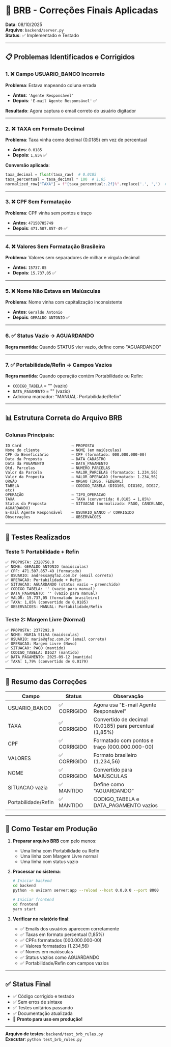 # 🏦 BRB - Correções Finais Aplicadas

**Data**: 08/10/2025  
**Arquivo**: `backend/server.py`  
**Status**: ✅ Implementado e Testado

---

## 📋 Problemas Identificados e Corrigidos

### 1. ❌ Campo USUARIO_BANCO Incorreto
**Problema**: Estava mapeando coluna errada
- **Antes**: `'Agente Responsável'`
- **Depois**: `'E-mail Agente Responsável'` ✅

**Resultado**: Agora captura o email correto do usuário digitador

---

### 2. ❌ TAXA em Formato Decimal
**Problema**: Taxa vinha como decimal (0.0185) em vez de percentual
- **Antes**: `0.0185` 
- **Depois**: `1,85%` ✅

**Conversão aplicada**:
```python
taxa_decimal = float(taxa_raw)  # 0.0185
taxa_percentual = taxa_decimal * 100  # 1.85
normalized_row["TAXA"] = f"{taxa_percentual:.2f}%".replace('.', ',')  # "1,85%"
```

---

### 3. ❌ CPF Sem Formatação
**Problema**: CPF vinha sem pontos e traço
- **Antes**: `47150785749`
- **Depois**: `471.507.857-49` ✅

---

### 4. ❌ Valores Sem Formatação Brasileira
**Problema**: Valores sem separadores de milhar e vírgula decimal
- **Antes**: `15737.05`
- **Depois**: `15.737,05` ✅

---

### 5. ❌ Nome Não Estava em Maiúsculas
**Problema**: Nome vinha com capitalização inconsistente
- **Antes**: `Geraldo Antonio`
- **Depois**: `GERALDO ANTONIO` ✅

---

### 6. ✅ Status Vazio → AGUARDANDO
**Regra mantida**: Quando STATUS vier vazio, define como "AGUARDANDO"

---

### 7. ✅ Portabilidade/Refin → Campos Vazios
**Regra mantida**: Quando operação contém Portabilidade ou Refin:
- `CODIGO_TABELA` = "" (vazio)
- `DATA_PAGAMENTO` = "" (vazio)
- Adiciona marcador: "MANUAL: Portabilidade/Refin"

---

## 📊 Estrutura Correta do Arquivo BRB

### Colunas Principais:
```
ID Card                      → PROPOSTA
Nome do cliente              → NOME (em maiúsculas)
CPF do Beneficiário          → CPF (formatado: 000.000.000-00)
Data da Proposta             → DATA_CADASTRO
Data da PAGAMENTO            → DATA_PAGAMENTO
Qtd. Parcelas                → NUMERO_PARCELAS
Valor da Parcela             → VALOR_PARCELAS (formatado: 1.234,56)
Valor da Proposta            → VALOR_OPERACAO (formatado: 1.234,56)
ORGÃO                        → ORGAO (INSS, FEDERAL)
TABELA                       → CODIGO_TABELA (DIG103, DIG102, DIG27, etc)
OPERAÇÃO                     → TIPO_OPERACAO
TAXA                         → TAXA (convertida: 0.0185 → 1,85%)
Status da Proposta           → SITUACAO (normalizado: PAGO, CANCELADO, AGUARDANDO)
E-mail Agente Responsável    → USUARIO_BANCO ✅ CORRIGIDO
Observações                  → OBSERVACOES
```

---

## 🧪 Testes Realizados

### Teste 1: Portabilidade + Refin
```
✅ PROPOSTA: 2328758.0
✅ NOME: GERALDO ANTONIO (maiúsculas)
✅ CPF: 471.507.857-49 (formatado)
✅ USUARIO: andressa@qfaz.com.br (email correto)
✅ OPERACAO: Portabilidade + Refin
✅ SITUACAO: AGUARDANDO (status vazio → preenchido)
✅ CODIGO_TABELA: '' (vazio para manual)
✅ DATA_PAGAMENTO: '' (vazio para manual)
✅ VALOR: 15.737,05 (formatado brasileiro)
✅ TAXA: 1,85% (convertido de 0.0185)
✅ OBSERVACOES: MANUAL: Portabilidade/Refin
```

### Teste 2: Margem Livre (Normal)
```
✅ PROPOSTA: 2377292.0
✅ NOME: MARIA SILVA (maiúsculas)
✅ USUARIO: maria@qfaz.com.br (email correto)
✅ OPERACAO: Margem Livre (Novo)
✅ SITUACAO: PAGO (mantido)
✅ CODIGO_TABELA: DIG27 (mantido)
✅ DATA_PAGAMENTO: 2025-09-12 (mantida)
✅ TAXA: 1,79% (convertido de 0.0179)
```

---

## 📝 Resumo das Correções

| Campo | Status | Observação |
|-------|--------|------------|
| USUARIO_BANCO | ✅ CORRIGIDO | Agora usa "E-mail Agente Responsável" |
| TAXA | ✅ CORRIGIDO | Convertido de decimal (0.0185) para percentual (1,85%) |
| CPF | ✅ CORRIGIDO | Formatado com pontos e traço (000.000.000-00) |
| VALORES | ✅ CORRIGIDO | Formato brasileiro (1.234,56) |
| NOME | ✅ CORRIGIDO | Convertido para MAIÚSCULAS |
| SITUACAO vazia | ✅ MANTIDO | Define como "AGUARDANDO" |
| Portabilidade/Refin | ✅ MANTIDO | CODIGO_TABELA e DATA_PAGAMENTO vazios |

---

## 🚀 Como Testar em Produção

1. **Preparar arquivo BRB** com pelo menos:
   - Uma linha com Portabilidade ou Refin
   - Uma linha com Margem Livre normal
   - Uma linha com status vazio

2. **Processar no sistema**:
   ```bash
   # Iniciar backend
   cd backend
   python -m uvicorn server:app --reload --host 0.0.0.0 --port 8000
   
   # Iniciar frontend
   cd frontend
   yarn start
   ```

3. **Verificar no relatório final**:
   - ✅ Emails dos usuários aparecem corretamente
   - ✅ Taxas em formato percentual (1,85%)
   - ✅ CPFs formatados (000.000.000-00)
   - ✅ Valores formatados (1.234,56)
   - ✅ Nomes em maiúsculas
   - ✅ Status vazios como AGUARDANDO
   - ✅ Portabilidade/Refin com campos vazios

---

## ✅ Status Final

- ✅ Código corrigido e testado
- ✅ Sem erros de sintaxe
- ✅ Testes unitários passando
- ✅ Documentação atualizada
- 🎉 **Pronto para uso em produção!**

---

**Arquivo de testes**: `backend/test_brb_rules.py`  
**Executar**: `python test_brb_rules.py`
